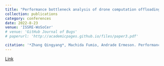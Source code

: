 ```yaml
---
title: "Performance bottleneck analysis of drone computation offloading to a shared fog node"
collection: publications
category: conferences
date: 2022-8-23
venue: 'ISSRE-WoSoCer'
# venue: 'GitHub Journal of Bugs'
# paperurl: 'http://academicpages.github.io/files/paper3.pdf'

citation: '*Zhang Qingyang*, Machida Fumio, Andrade Ermeson. Performance bottleneck analysis of drone computation offloading to a shared fog node[C]//2022 IEEE International Symposium on Software Reliability Engineering Workshops (ISSREW). IEEE, 2022: 216-221.'
---
```

[Link](https://ieeexplore.ieee.org/abstract/document/9985085)
